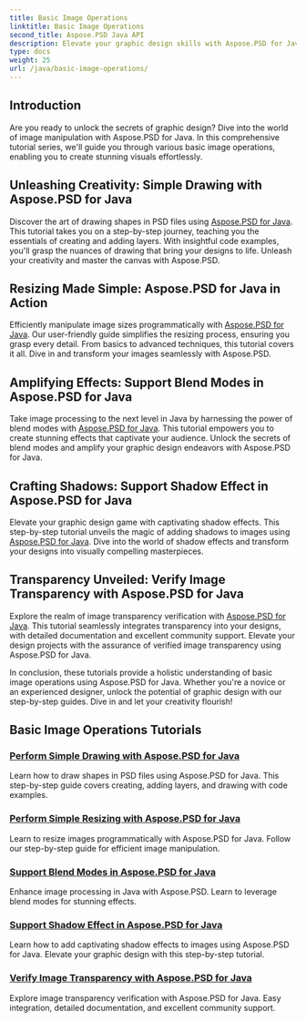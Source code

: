```yaml
---
title: Basic Image Operations
linktitle: Basic Image Operations
second_title: Aspose.PSD Java API
description: Elevate your graphic design skills with Aspose.PSD for Java tutorials. Learn drawing, resizing, blend modes, and transparency verification in a step-by-step guide.
type: docs
weight: 25
url: /java/basic-image-operations/
---
```


## Introduction

Are you ready to unlock the secrets of graphic design? Dive into the world of image manipulation with Aspose.PSD for Java. In this comprehensive tutorial series, we'll guide you through various basic image operations, enabling you to create stunning visuals effortlessly.

## Unleashing Creativity: Simple Drawing with Aspose.PSD for Java

Discover the art of drawing shapes in PSD files using [Aspose.PSD for Java](./simple-drawing/). This tutorial takes you on a step-by-step journey, teaching you the essentials of creating and adding layers. With insightful code examples, you'll grasp the nuances of drawing that bring your designs to life. Unleash your creativity and master the canvas with Aspose.PSD.

## Resizing Made Simple: Aspose.PSD for Java in Action

Efficiently manipulate image sizes programmatically with [Aspose.PSD for Java](./simple-resizing/). Our user-friendly guide simplifies the resizing process, ensuring you grasp every detail. From basics to advanced techniques, this tutorial covers it all. Dive in and transform your images seamlessly with Aspose.PSD.

## Amplifying Effects: Support Blend Modes in Aspose.PSD for Java

Take image processing to the next level in Java by harnessing the power of blend modes with [Aspose.PSD for Java](./support-blend-modes/). This tutorial empowers you to create stunning effects that captivate your audience. Unlock the secrets of blend modes and amplify your graphic design endeavors with Aspose.PSD for Java.

## Crafting Shadows: Support Shadow Effect in Aspose.PSD for Java

Elevate your graphic design game with captivating shadow effects. This step-by-step tutorial unveils the magic of adding shadows to images using [Aspose.PSD for Java](./support-shadow-effect/). Dive into the world of shadow effects and transform your designs into visually compelling masterpieces.

## Transparency Unveiled: Verify Image Transparency with Aspose.PSD for Java

Explore the realm of image transparency verification with [Aspose.PSD for Java](./verify-image-transparency/). This tutorial seamlessly integrates transparency into your designs, with detailed documentation and excellent community support. Elevate your design projects with the assurance of verified image transparency using Aspose.PSD for Java.

In conclusion, these tutorials provide a holistic understanding of basic image operations using Aspose.PSD for Java. Whether you're a novice or an experienced designer, unlock the potential of graphic design with our step-by-step guides. Dive in and let your creativity flourish!
## Basic Image Operations Tutorials
### [Perform Simple Drawing with Aspose.PSD for Java](./simple-drawing/)
Learn how to draw shapes in PSD files using Aspose.PSD for Java. This step-by-step guide covers creating, adding layers, and drawing with code examples.
### [Perform Simple Resizing with Aspose.PSD for Java](./simple-resizing/)
Learn to resize images programmatically with Aspose.PSD for Java. Follow our step-by-step guide for efficient image manipulation.
### [Support Blend Modes in Aspose.PSD for Java](./support-blend-modes/)
Enhance image processing in Java with Aspose.PSD. Learn to leverage blend modes for stunning effects.
### [Support Shadow Effect in Aspose.PSD for Java](./support-shadow-effect/)
Learn how to add captivating shadow effects to images using Aspose.PSD for Java. Elevate your graphic design with this step-by-step tutorial.
### [Verify Image Transparency with Aspose.PSD for Java](./verify-image-transparency/)
Explore image transparency verification with Aspose.PSD for Java. Easy integration, detailed documentation, and excellent community support.